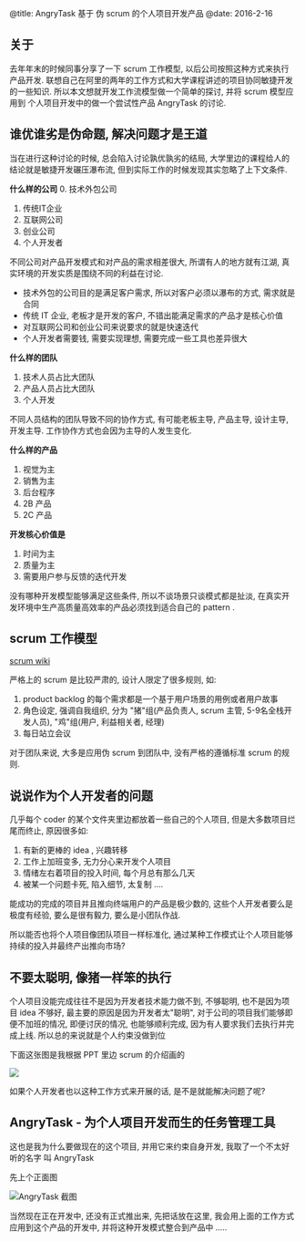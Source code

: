 @title: AngryTask 基于 伪 scrum 的个人项目开发产品
@date: 2016-2-16

## 关于
去年年末的时候同事分享了一下 scrum 工作模型, 以后公司按照这种方式来执行产品开发. 
联想自己在阿里的两年的工作方式和大学课程讲述的项目协同敏捷开发的一些知识. 
所以本文想就开发工作流模型做一个简单的探讨, 并将 scrum 模型应用到 个人项目开发中的做一个尝试性产品 AngryTask 的讨论.

## 谁优谁劣是伪命题, 解决问题才是王道

当在进行这种讨论的时候, 总会陷入讨论孰优孰劣的结局, 大学里边的课程给人的结论就是敏捷开发碾压瀑布流, 但到实际工作的时候发现其实忽略了上下文条件.

**什么样的公司**
0. 技术外包公司
1. 传统IT企业
2. 互联网公司
3. 创业公司
4. 个人开发者

不同公司对产品开发模式和对产品的需求相差很大, 所谓有人的地方就有江湖, 真实环境的开发实质是围绕不同的利益在讨论.
  
- 技术外包的公司目的是满足客户需求, 所以对客户必须以瀑布的方式, 需求就是合同
- 传统 IT 企业, 老板才是开发的客户, 不错出能满足需求的产品才是核心价值
- 对互联网公司和创业公司来说要求的就是快速迭代
- 个人开发者需要钱, 需要实现理想, 需要完成一些工具也差异很大

**什么样的团队**
1. 技术人员占比大团队
2. 产品人员占比大团队
3. 个人开发

不同人员结构的团队导致不同的协作方式, 有可能老板主导, 产品主导, 设计主导, 开发主导. 工作协作方式也会因为主导的人发生变化.

**什么样的产品**
1. 视觉为主
2. 销售为主
3. 后台程序
4. 2B 产品
5. 2C 产品

**开发核心价值是**
1. 时间为主
2. 质量为主
3. 需要用户参与反馈的迭代开发


没有哪种开发模型能够满足这些条件, 所以不谈场景只谈模式都是扯淡, 在真实开发环境中生产高质量高效率的产品必须找到适合自己的 pattern .


## scrum 工作模型

[scrum wiki](https://zh.wikipedia.org/wiki/Scrum) 

严格上的 scrum 是比较严肃的, 设计人限定了很多规则, 如:

1. product backlog 的每个需求都是一个基于用户场景的用例或者用户故事
2. 角色设定, 强调自我组织, 分为 "猪"组(产品负责人, scrum 主管, 5-9名全栈开发人员), "鸡"组(用户, 利益相关者, 经理)
3. 每日站立会议

对于团队来说, 大多是应用伪 scrum 到团队中, 没有严格的遵循标准 scrum 的规则.  

## 说说作为个人开发者的问题

几乎每个 coder 的某个文件夹里边都放着一些自己的个人项目, 但是大多数项目烂尾而终止, 原因很多如:

1. 有新的更棒的 idea , 兴趣转移
2. 工作上加班变多, 无力分心来开发个人项目
3. 情绪左右着项目的投入时间, 每个月总有那么几天
4. 被某一个问题卡死, 陷入细节, 太复制 
.... 

能成功的完成的项目并且推向终端用户的产品是极少数的, 这些个人开发者要么是极度有经验, 要么是很有毅力, 要么是小团队作战. 

所以能否也将个人项目像团队项目一样标准化, 通过某种工作模式让个人项目能够持续的投入并最终产出推向市场?

## 不要太聪明, 像猪一样笨的执行 

个人项目没能完成往往不是因为开发者技术能力做不到, 不够聪明, 也不是因为项目 idea 不够好, 最主要的原因是因为开发者太"聪明", 对于公司的项目我们能够即便不加班的情况, 即便讨厌的情况, 也能够顺利完成, 因为有人要求我们去执行并完成上线. 所以总的来说就是个人约束没做到位
  
下面这张图是我根据 PPT 里边 scrum 的介绍画的 

![](http://7xkn9n.com1.z0.glb.clouddn.com/image%2F865e16dfgw1f0jnqd8cd6j21h616ktcg.jpg) 

如果个人开发者也以这种工作方式来开展的话, 是不是就能解决问题了呢?



## AngryTask - 为个人项目开发而生的任务管理工具 

 这也是我为什么要做现在的这个项目, 并用它来约束自身开发, 我取了一个不太好听的名字 叫 AngryTask 
 
 先上个正面图
 
 ![AngryTask 截图](http://7xkn9n.com1.z0.glb.clouddn.com/image%2F%E5%B1%8F%E5%B9%95%E5%BF%AB%E7%85%A7%202016-02-16%20%E4%B8%8A%E5%8D%8811.42.31.png) 
 
 当然现在正在开发中, 还没有正式推出来, 先把话放在这里, 我会用上面的工作方式应用到这个产品的开发中, 并将这种开发模式整合到产品中 .....
 
 
 
 
 



